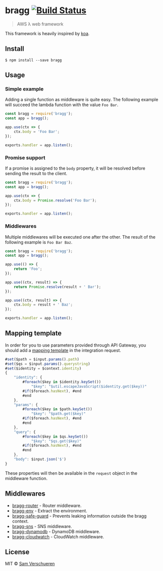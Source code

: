 # bragg [![Build Status](https://travis-ci.org/SamVerschueren/bragg.svg?branch=master)](https://travis-ci.org/SamVerschueren/bragg)

> AWS λ web framework

This framework is heavily inspired by [koa](http://koajs.com/).

## Install

```
$ npm install --save bragg
```


## Usage

### Simple example

Adding a single function as middleware is quite easy. The following example will succeed the lambda function with
the value `Foo Bar`.

```js
const bragg = require('bragg');
const app = bragg();

app.use(ctx => {
	ctx.body = 'Foo Bar';
});

exports.handler = app.listen();
```

### Promise support

If a promise is assigned to the `body` property, it will be resolved before sending the result to the client.

```js
const bragg = require('bragg');
const app = bragg();

app.use(ctx => {
	ctx.body = Promise.resolve('Foo Bar');
});

exports.handler = app.listen();
```

### Middlewares

Multiple middlewares will be executed one after the other. The result of the following example is `Foo Bar Baz`.

```js
const bragg = require('bragg');
const app = bragg();

app.use(() => {
	return 'Foo';
});

app.use((ctx, result) => {
	return Promise.resolve(result + ' Bar');
});

app.use((ctx, result) => {
	ctx.body = result + ' Baz';
});

exports.handler = app.listen();
```


## Mapping template

In order for you to use parameters provided through API Gateway, you should add a [mapping template](http://docs.aws.amazon.com/apigateway/latest/developerguide/models-mappings.html#models-mappings-mappings)
in the integration request.

```js
#set($path = $input.params().path)
#set($qs = $input.params().querystring)
#set($identity = $context.identity)
{
	"identity": {
		#foreach($key in $identity.keySet())
			"$key": "$util.escapeJavaScript($identity.get($key))"
		#if($foreach.hasNext), #end
		#end
	},
	"params": {
		#foreach($key in $path.keySet())
			"$key": "$path.get($key)"
		#if($foreach.hasNext), #end
		#end
	},
	"query": {
		#foreach($key in $qs.keySet())
			"$key": "$qs.get($key)"
		#if($foreach.hasNext), #end
		#end
	},
	"body": $input.json('$')
}
```

These properties will then be available in the `request` object in the middleware function.


## Middlewares

- [bragg-router](https://github.com/SamVerschueren/bragg-router) - Router middleware.
- [bragg-env](https://github.com/SamVerschueren/bragg-env) - Extract the environment.
- [bragg-safe-guard](https://github.com/SamVerschueren/bragg-safe-guard) - Prevents leaking information outside the bragg context.
- [bragg-sns](https://github.com/SamVerschueren/bragg-sns) - SNS middleware.
- [bragg-dynamodb](https://github.com/SamVerschueren/bragg-dynamodb) - DynamoDB middleware.
- [bragg-cloudwatch](https://github.com/SamVerschueren/bragg-cloudwatch) - CloudWatch middleware.


## License

MIT © [Sam Verschueren](https://github.com/SamVerschueren)

